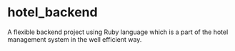 # hotel_backend
A flexible backend project using Ruby language which is a part of the hotel management system in the well efficient way.
